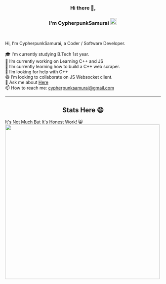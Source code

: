 

<h3 align="center">Hi there 👋,</h3>
<h3 align="center">I'm CypherpunkSamurai <img width="22" src="https://avatars.githubusercontent.com/u/66906402?v=4"></h3>

<br>
<p>
  Hi, I'm CypherpunkSamurai, a Coder / Software Developer.
  <br>
  
  <br>
  🎓 I'm currently studying B.Tech 1st year.
  <br
  💻 I love writing code to simplify things.
  <br>
  🔭 I’m currently working on Learning C++ and JS
  <br>
  🌱 I’m currently learning how to build a C++ web scraper.
  <br>
  🤔 I’m looking for help with C++
  <br>
  😄 I’m looking to collaborate on JS Websocket client.
  <br>
  💬 Ask me about <a href="https://github.com/CypherpunkSamurai/CypherpunkSamurai/issues" title="Issues">Here</a>
  <br>
  📫 How to reach me: <a href="mailto: cypherpunksamurai@gmail.com">cypherpunksamurai@gmail.com</a>
</p>

<hr>



<h2 align="center">Stats Here 😄</h2>
It's Not Much But It's Honest Work! 😸
<img align="center" width="500" src="https://github-readme-stats.vercel.app/api?username=CypherpunkSamurai&show_icons=true&title_color=fff&icon_color=79ff97&text_color=eeeeee&bg_color=45,4AC29A,095757">

